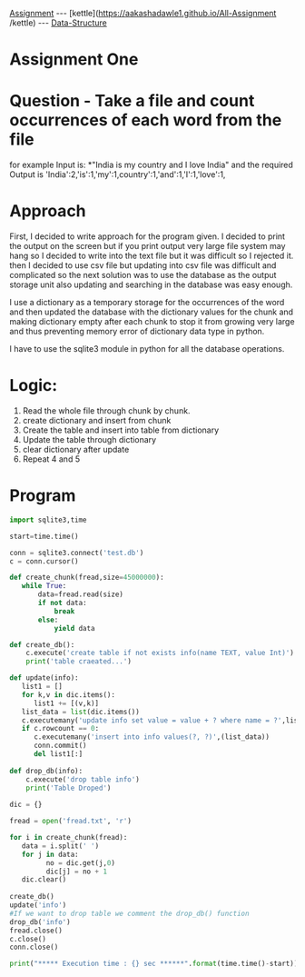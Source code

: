 [Assignment](https://aakashadawle1.github.io/All-Assignment
) --- [kettle](https://aakashadawle1.github.io/All-Assignment
/kettle) --- [Data-Structure](https://aakashadawle1.github.io/All-Assignment/data_structure)
# Assignment One
# Question - Take a file and count occurrences of each word from the file
for example Input is: *"India is my country and I love India" and the required Output is 'India':2,'is':1,'my':1,country':1,'and':1,'I':1,'love':1,


# Approach
First, I decided to write approach for the program given. I decided to print the output on the screen but if you print output very large file system may hang so I decided to write into the text file but it was difficult so I rejected it. then I decided to use csv file but updating into csv file was difficult and complicated so the next solution was to use the database as the output storage unit also updating and searching in the database was easy enough.

I use a dictionary as a temporary storage for the occurrences of the word and then updated the database with the dictionary values for the chunk and making dictionary empty after each chunk to stop it from growing very large and thus preventing memory error of dictionary data type in python.

I have to use the sqlite3 module in python for all the database operations.

# Logic:
1. Read the whole file through chunk by chunk.
2. create dictionary and insert from chunk
3. Create the table and insert into table from dictionary
4. Update the table through dictionary
5. clear dictionary after update
6. Repeat 4 and 5

# Program

```python
import sqlite3,time

start=time.time()

conn = sqlite3.connect('test.db')
c = conn.cursor()

def create_chunk(fread,size=45000000):
   while True:
       data=fread.read(size)
       if not data:
           break
       else:
           yield data

def create_db():
    c.execute('create table if not exists info(name TEXT, value Int)')
    print('table craeated...')

def update(info):
   list1 = []
   for k,v in dic.items():
      list1 += [(v,k)]
   list_data = list(dic.items())
   c.executemany('update info set value = value + ? where name = ?',list1)
   if c.rowcount == 0:
      c.executemany('insert into info values(?, ?)',(list_data))
      conn.commit()
      del list1[:]
      
def drop_db(info):
    c.execute('drop table info')
    print('Table Droped')
      
dic = {}

fread = open('fread.txt', 'r')

for i in create_chunk(fread):
   data = i.split(' ')
   for j in data:
         no = dic.get(j,0)
         dic[j] = no + 1
   dic.clear()
                
create_db()
update('info')
#If we want to drop table we comment the drop_db() function
drop_db('info')
fread.close()
c.close()
conn.close()

print("***** Execution time : {} sec ******".format(time.time()-start))
```

